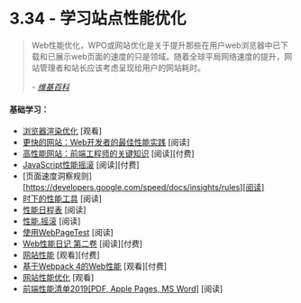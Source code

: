 <!-- 3.34 - Learn Site Performance Optimization -->
# 3.34 - 学习站点性能优化
<!-- Web performance optimization, WPO, or website optimization is the field of knowledge about increasing the speed in which web pages are downloaded and displayed on the user's web browser. With the average internet speed increasing globally, it is fitting for website administrators and webmasters to consider the time it takes for websites to render for the visitor.

— Wikipedia -->

> Web性能优化，WPO或网站优化是关于提升那些在用户web浏览器中已下载和已展示web页面的速度的只是领域。随着全球平局网络速度的提升，网站管理者和站长应该考虑呈现给用户的网站耗时。
>
> *- [维基百科](https://en.wikipedia.org/wiki/Web_performance_optimization)*

<!-- General Learning: -->
#### 基础学习：
<!-- Browser Rendering Optimization [watch]
Even Faster Web Sites: Performance Best Practices for Web Developers [read][$]
High Performance Web Sites: Essential Knowledge for Front-End Engineers [read][$]
JavaScript Performance Rocks [read][$]
PageSpeed Insights Rules [read]
perf-tooling.today [read]
Performance Calendar [read]
perf.rocks [read]
Using WebPageTest [read][$]
Web Performance Daybook Volume 2 [read][$]
Website Performance [watch][$]
Web Performance with Webpack 4 [watch][$]
Website Performance Optimization [watch]
Front-End Performance Checklist 2019 [PDF, Apple Pages, MS Word] [read] -->

- [浏览器渲染优化](https://www.udacity.com/course/browser-rendering-optimization--ud860) [观看]
- [更快的网站：Web开发者的最佳性能实践](https://www.amazon.com/Even-Faster-Web-Sites-Performance/dp/0596522304?&_encoding=UTF8&tag=frontend-handbook-20&linkCode=ur2&linkId=4fe6a82bbf727209ba337ecaa0e516bc&camp=1789&creative=9325) [阅读]
- [高性能网站：前端工程师的关键知识](https://www.amazon.com/High-Performance-Web-Sites-Essential/dp/0596529309/?&_encoding=UTF8&tag=frontend-handbook-20&linkCode=ur2&linkId=e93ab3ea06b7e3e93ee0d868249d0e3f&camp=1789&creative=9325) [阅读][付费]
- [JavaScript性能摇滚](http://javascriptrocks.com/) [阅读][付费]
- [页面速度洞察规则][https://developers.google.com/speed/docs/insights/rules][阅读]
- [时下的性能工具](http://www.perf-tooling.today/) [阅读]
- [性能日程表](http://calendar.perfplanet.com/) [阅读]
- [性能.摇滚](http://perf.rocks/) [阅读]
- [使用WebPageTest](https://www.amazon.com/Using-WebPageTest-Rick-Viscomi/dp/1491902590/ref=sr_1_1?&_encoding=UTF8&tag=frontend-handbook-20&linkCode=ur2&linkId=91a76d5d4b4f47cf4e0d1392cc9cea30&camp=1789&creative=9325) [阅读]
- [Web性能日记 第二卷](https://www.amazon.com/Web-Performance-Daybook-Techniques-Optimizing/dp/1449332919/?&_encoding=UTF8&tag=frontend-handbook-20&linkCode=ur2&linkId=59e32c394c2377bb17af1d801b924d1d&camp=1789&creative=9325) [阅读][付费]
- [网站性能](https://frontendmasters.com/courses/web-performance/) [观看][付费]
- [基于Webpack 4的Web性能](https://frontendmasters.com/courses/performance-webpack/) [观看][付费]
- [网站性能优化](https://www.udacity.com/course/website-performance-optimization--ud884) [观看]
- [前端性能清单2019[PDF, Apple Pages, MS Word]](https://www.smashingmagazine.com/2019/01/front-end-performance-checklist-2019-pdf-pages/) [阅读]